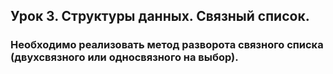 ## Урок 3. Структуры данных. Связный список.
### Необходимо реализовать метод разворота связного списка (двухсвязного или односвязного на выбор).